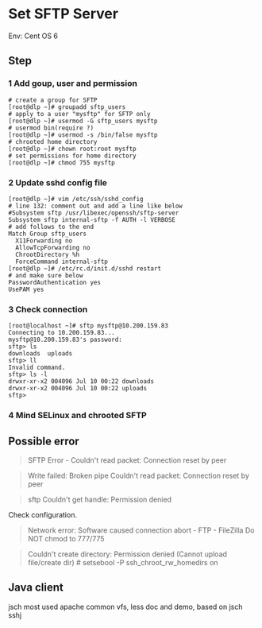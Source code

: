 # Set SFTP Server
Env: Cent OS 6

## Step
### 1 Add goup, user and permission
    # create a group for SFTP
    [root@dlp ~]# groupadd sftp_users 
    # apply to a user "mysftp" for SFTP only
    [root@dlp ~]# usermod -G sftp_users mysftp
	# usermod bin(require ?)
	[root@dlp ~]# usermod -s /bin/false mysftp
	# chrooted home directory
	[root@dlp ~]# chown root:root mysftp
	# set permissions for home directory
	[root@dlp ~]# chmod 755 mysftp

### 2 Update sshd config file
    [root@dlp ~]# vim /etc/ssh/sshd_config
    # line 132: comment out and add a line like below
    #Subsystem sftp /usr/libexec/openssh/sftp-server
    Subsystem sftp internal-sftp -f AUTH -l VERBOSE
    # add follows to the end
    Match Group sftp_users
      X11Forwarding no
      AllowTcpForwarding no
      ChrootDirectory %h
      ForceCommand internal-sftp
    [root@dlp ~]# /etc/rc.d/init.d/sshd restart 
	# and make sure below
	PasswordAuthentication yes
	UsePAM yes

### 3 Check connection
	[root@localhost ~]# sftp mysftp@10.200.159.83
    Connecting to 10.200.159.83...
    mysftp@10.200.159.83's password: 
    sftp> ls
    downloads  uploads
    sftp> ll
    Invalid command.
    sftp> ls -l
    drwxr-xr-x2 004096 Jul 10 00:22 downloads
    drwxr-xr-x2 004096 Jul 10 00:22 uploads
    sftp> 

### 4 Mind SELinux and chrooted SFTP

## Possible error
> SFTP Error - Couldn't read packet: Connection reset by peer

> Write failed: Broken pipe Couldn't read packet: Connection reset by peer

> sftp Couldn't get handle: Permission denied

Check configuration.

> Network error: Software caused connection abort - FTP - FileZilla
Do NOT chmod to 777/775

> Couldn't create directory: Permission denied
> (Cannot upload file/create dir)
    # setsebool -P ssh_chroot_rw_homedirs on

## Java client
jsch  most used
apache common vfs, less doc and demo, based on jsch  
sshj
